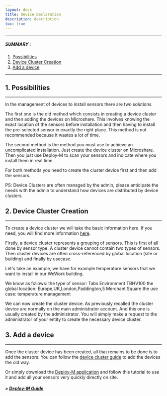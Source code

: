 ```yaml
---
layout: docs
title: Device Declaration
description: description
toc: true
---
```


---------------------------------------

##### SUMMARY : 

1. [Possibilities](./#1-possibilities)
2. [Device Cluster Creation](./#2-device-cluster-creation)
2. [Add a device](./#3-add-a-device)

---------------------------------------


## 1. Possibilities
---------------------------------------

In the management of devices to install sensors there are two solutions. 

The first one is the old method which consists in creating a device cluster and then adding the devices on Microshare. This involves knowing the exact location of the sensors before installation and then having to install the pre-selected sensor in exactly the right place. This method is not recommended because it wastes a lot of time. 

The second method is the method you must use to achieve an uncomplicated installation. Just create the device cluster on Microshare. Then you just use Deploy-M to scan your sensors and indicate where you install them in real time. 

For both methods you need to create the cluster device first and then add the sensors. 

PS: Device Clusters are often managed by the admin, please anticipate the needs with the admin to understand how devices are distributed by device clusters. 


## 2. Device Cluster Creation
---------------------------------------

To create a device cluster we will take the basic information here. If you need, you will find more information [here](../../../technical/microshare-platform/device-cluster-guide/).

Firstly, a device cluster represents a grouping of sensors. This is first of all done by sensor type. A cluster device cannot contain two types of sensors. Then cluster devices are often cross-referenced by global location (site or building) and finally by usecase.

Let's take an example, we have for example temperature sensors that we want to install in our WeWork building.

We know as follows: 
the type of sensor: Tabs Environment TBHV100
the global location: Europe,UK,London,Paddington,5 Merchant Square
the use case: temperature management

We can now create the cluster device. As previously recalled the cluster device are normally on the main administrator account. And this one is usually created by the administrator. You will simply make a request to the administrator of your entity to create the necessary device cluster.

## 3. Add a device
---------------------------------------

Once the cluster device has been created, all that remains to be done is to add the sensors. You can follow the [device cluster guide](../../../technical/microshare-platform/device-cluster-guide/) to add the devices the old way. 

Or simply download the [Deploy-M application](../../deploy-m/download-the-app) and follow this tutorial to use it and add all your sensors very quickly directly on site. 

##### > [Deploy-M Guide](../../deploy-m/app-guide)